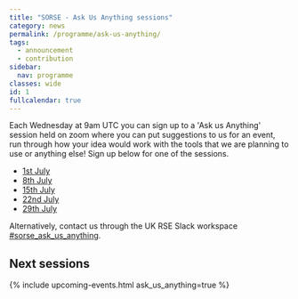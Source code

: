 ```yaml
---
title: "SORSE - Ask Us Anything sessions"
category: news
permalink: /programme/ask-us-anything/
tags:
  - announcement
  - contribution
sidebar:
  nav: programme
classes: wide
id: 1
fullcalendar: true
---
```


Each Wednesday at 9am UTC you can sign up to a 'Ask us Anything' session held on zoom where you can put suggestions to us for an event, run through how your idea would work with the tools that we are planning to use or anything else! Sign up below for one of the sessions.

- [1st July](https://docs.google.com/forms/d/e/1FAIpQLScGEP7WEdS9-iJ2COKlpobSKH-RJHNMO7bc-smw2KcyoSNO-w/viewform)
- [8th July](https://docs.google.com/forms/d/e/1FAIpQLScGEP7WEdS9-iJ2COKlpobSKH-RJHNMO7bc-smw2KcyoSNO-w/viewform)
- [15th July](https://docs.google.com/forms/d/e/1FAIpQLScGEP7WEdS9-iJ2COKlpobSKH-RJHNMO7bc-smw2KcyoSNO-w/viewform)
- [22nd July](https://docs.google.com/forms/d/e/1FAIpQLScGEP7WEdS9-iJ2COKlpobSKH-RJHNMO7bc-smw2KcyoSNO-w/viewform)
- [29th July](https://docs.google.com/forms/d/e/1FAIpQLScGEP7WEdS9-iJ2COKlpobSKH-RJHNMO7bc-smw2KcyoSNO-w/viewform)


Alternatively, contact us through the UK RSE Slack workspace [#sorse_ask_us_anything](https://ukrse.slack.com/archives/C015ZEJHUH1).

## Next sessions

{% include upcoming-events.html ask_us_anything=true %}
